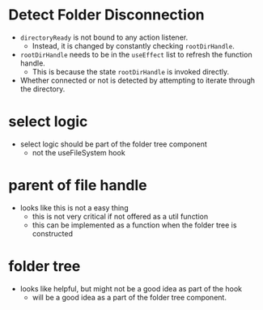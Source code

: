 # Detect Folder Disconnection
- `directoryReady` is not bound to any action listener.
    - Instead, it is changed by constantly checking `rootDirHandle`.
- `rootDirHandle` needs to be in the `useEffect` list to refresh the function handle.
    - This is because the state `rootDirHandle` is invoked directly.
- Whether connected or not is detected by attempting to iterate through the directory.

# select logic
- select logic should be part of the folder tree component
    - not the useFileSystem hook

# parent of file handle
- looks like this is not a easy thing
    - this is not very critical if not offered as a util function
    - this can be implemented as a function when the folder tree is constructed

# folder tree
- looks like helpful, but might not be a good idea as part of the hook
    - will be a good idea as a part of the folder tree component.